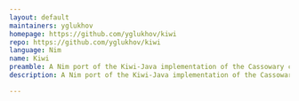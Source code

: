 ```yaml
---
layout: default
maintainers: yglukhov
homepage: https://github.com/yglukhov/kiwi
repo: https://github.com/yglukhov/kiwi
language: Nim
name: Kiwi
preamble: A Nim port of the Kiwi-Java implementation of the Cassowary constraint solving algorithm
description: A Nim port of the Kiwi-Java implementation of the Cassowary constraint solving algorithm. The project is compatible with Nim's both native and JavaScript backends.

---
```


